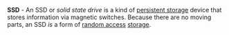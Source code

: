 **SSD** - An SSD or *solid state drive* is a kind of [persistent storage](docs/Resources/Definitions/Persistent%20Storage.md) device that stores information via magnetic switches. Because there are no moving parts, an SSD *is* a form of [random access](docs/Resources/Definitions/Random%20Access.md) [storage](docs/Resources/Definitions/Memory.md).